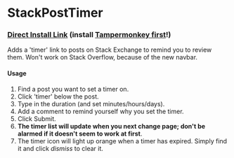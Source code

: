 # StackPostTimer

### [Direct Install Link](https://github.com/TheIoTCrowd/StackPostTimer/raw/master/timer.user.js) (install [Tampermonkey first](https://tampermonkey.net/)!)

Adds a 'timer' link to posts on Stack Exchange to remind you to review them. Won't work on Stack Overflow, because of the new navbar.

#### Usage

1. Find a post you want to set a timer on.
2. Click 'timer' below the post.
3. Type in the duration (and set minutes/hours/days).
4. Add a comment to remind yourself why you set the timer.
5. Click Submit.
6. **The timer list will update when you next change page; don't be alarmed if it doesn't seem to work at first**.
7. The timer icon will light up orange when a timer has expired. Simply find it and click *dismiss* to clear it.
